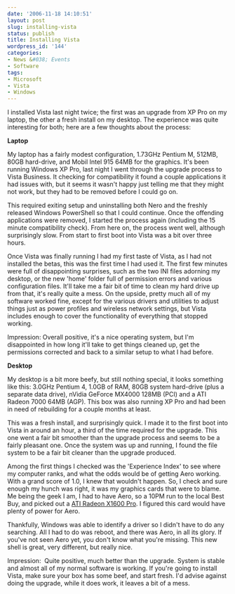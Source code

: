 ```yaml
---
date: '2006-11-18 14:10:51'
layout: post
slug: installing-vista
status: publish
title: Installing Vista
wordpress_id: '144'
categories:
- News &#038; Events
- Software
tags:
- Microsoft
- Vista
- Windows
---
```


I installed Vista last night twice; the first was an upgrade from XP Pro on my laptop, the other a fresh install on my desktop. The experience was quite interesting for both; here are a few thoughts about the process:

**Laptop** 

My laptop has a fairly modest configuration, 1.73GHz Pentium M, 512MB, 80GB hard-drive, and Mobil Intel 915 64MB for the graphics. It's been running Windows XP Pro, last night I went through the upgrade process to Vista Business. It checking for compatibility it found a couple applications it had issues with, but it seems it wasn't happy just telling me that they might not work, but they had to be removed before I could go on.

This required exiting setup and uninstalling both Nero and the freshly released Windows PowerShell so that I could continue. Once the offending applications were removed, I started the process again (including the 15 minute compatibility check). From here on, the process went well, although surprisingly slow. From start to first boot into Vista was a bit over three hours.

Once Vista was finally running I had my first taste of Vista, as I had not installed the betas, this was the first time I had used it. The first few minutes were full of disappointing surprises, such as the two INI files adorning my desktop, or the new 'home' folder full of permission errors and various configuration files. It'll take me a fair bit of time to clean my hard drive up from that, it's really quite a mess. On the upside, pretty much all of my software worked fine, except for the various drivers and utilities to adjust things just as power profiles and wireless network settings, but Vista includes enough to cover the functionality of everything that stopped working.

Impression: Overall positive, it's a nice operating system, but I'm disappointed in how long it'll take to get things cleaned up, get the permissions corrected and back to a similar setup to what I had before. 

**Desktop**

My desktop is a bit more beefy, but still nothing special, it looks something like this: 3.0GHz Pentium 4, 1.0GB of RAM, 80GB system hard-drive (plus a separate data drive), nVidia GeForce MX4000 128MB (PCI) and a ATI Radeon 7000 64MB (AGP). This box was also running XP Pro and had been in need of rebuilding for a couple months at least.

This was a fresh install, and surprisingly quick. I made it to the first boot into Vista in around an hour, a third of the time required for the upgrade. This one went a fair bit smoother than the upgrade process and seems to be a fairly pleasant one. Once the system was up and running, I found the file system to be a fair bit cleaner than the upgrade produced. 

Among the first things I checked was the 'Experience Index' to see where my computer ranks, and what the odds would be of getting Aero working. With a grand score of 1.0, I knew that wouldn't happen. So, I check and sure enough my hunch was right, it was my graphics cards that were to blame. Me being the geek I am, I had to have Aero, so a 10PM run to the local Best Buy, and picked out a [ATI Radeon X1600 Pro](http://www.bestbuy.com/site/olspage.jsp?skuId=7634713&st=x1600&type=product&id=1130987912328). I figured this card would have plenty of power for Aero.

Thankfully, Windows was able to identify a driver so I didn't have to do any searching. All I had to do was reboot, and there was Aero, in all its glory. If you've not seen Aero yet, you don't know what you're missing. This new shell is great, very different, but really nice.

Impression:  Quite positive, much better than the upgrade. System is stable and almost all of my normal software is working. If you're going to install Vista, make sure your box has some beef, and start fresh. I'd advise against doing the upgrade, while it does work, it leaves a bit of a mess.
